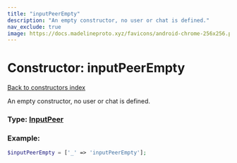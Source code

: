 ```yaml
---
title: "inputPeerEmpty"
description: "An empty constructor, no user or chat is defined."
nav_exclude: true
image: https://docs.madelineproto.xyz/favicons/android-chrome-256x256.png
---
```

# Constructor: inputPeerEmpty  
[Back to constructors index](/API_docs/constructors/index.html)



An empty constructor, no user or chat is defined.




### Type: [InputPeer](/API_docs/types/InputPeer.html)


### Example:

```php
$inputPeerEmpty = ['_' => 'inputPeerEmpty'];
```  
